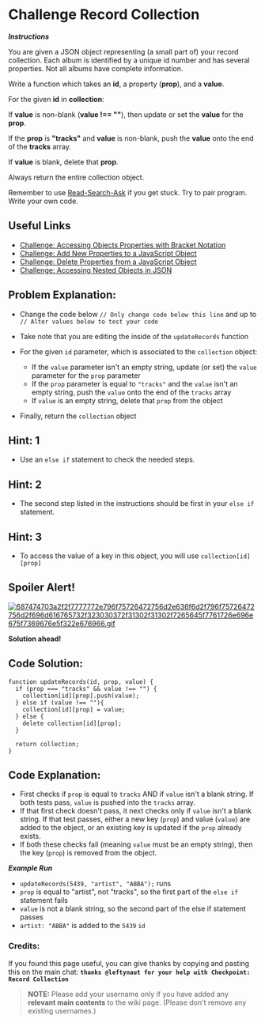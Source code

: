 # Challenge Record Collection

**_Instructions_**

You are given a JSON object representing (a small part of) your record collection. Each album is identified by a unique id number and has several properties. Not all albums have complete information.

Write a function which takes an **id**, a property (**prop**), and a **value**.

For the given **id** in **collection**:

If **value** is non-blank (**value !== ""**), then update or set the **value** for the **prop**.

If the **prop** is **"tracks"** and **value** is non-blank, push the **value** onto the end of the **tracks** array.

If **value** is blank, delete that **prop**.

Always return the entire collection object.

Remember to use [Read-Search-Ask](FreeCodeCamp-Get-Help) if you get stuck. Try to pair program. Write your own code.

## Useful Links

- [Challenge: Accessing Objects Properties with Bracket Notation](http://www.freecodecamp.com/challenges/accessing-objects-properties-with-bracket-notation)
- [Challenge: Add New Properties to a JavaScript Object](http://www.freecodecamp.com/challenges/add-new-properties-to-a-javascript-object)
- [Challenge: Delete Properties from a JavaScript Object](http://www.freecodecamp.com/challenges/delete-properties-from-a-javascript-object)
- [Challenge: Accessing Nested Objects in JSON](http://www.freecodecamp.com/challenges/accessing-nested-objects-in-json)

## Problem Explanation:

- Change the code below `// Only change code below this line` and up to `// Alter values below to test your code`
- Take note that you are editing the inside of the `updateRecords` function
- For the given `id` parameter, which is associated to the `collection` object:

  - If the `value` parameter isn't an empty string, update (or set) the `value` parameter for the `prop` parameter
  - If the `prop` parameter is equal to `"tracks"` and the `value` isn't an empty string, push the `value` onto the end of the `tracks` array
  - If `value` is an empty string, delete that `prop` from the object

- Finally, return the `collection` object

## Hint: 1

- Use an `else if` statement to check the needed steps.

## Hint: 2

- The second step listed in the instructions should be first in your `else if` statement.

## Hint: 3

- To access the value of a key in this object, you will use `collection[id][prop]`

## Spoiler Alert!

[![687474703a2f2f7777772e796f75726472756d2e636f6d2f796f75726472756d2f696d616765732f323030372f31302f31302f7265645f7761726e696e675f7369676e5f322e676966.gif](https://files.gitter.im/FreeCodeCamp/Wiki/nlOm/thumb/687474703a2f2f7777772e796f75726472756d2e636f6d2f796f75726472756d2f696d616765732f323030372f31302f31302f7265645f7761726e696e675f7369676e5f322e676966.gif)](https://files.gitter.im/FreeCodeCamp/Wiki/nlOm/687474703a2f2f7777772e796f75726472756d2e636f6d2f796f75726472756d2f696d616765732f323030372f31302f31302f7265645f7761726e696e675f7369676e5f322e676966.gif)

**Solution ahead!**

## Code Solution:

```
function updateRecords(id, prop, value) {
  if (prop === "tracks" && value !== "") {
    collection[id][prop].push(value);
  } else if (value !== ""){
    collection[id][prop] = value;
  } else {
    delete collection[id][prop];
  }

  return collection;
}
```

## Code Explanation:

- First checks if `prop` is equal to `tracks` AND if `value` isn't a blank string. If both tests pass, `value` is pushed into the `tracks` array.
- If that first check doesn't pass, it next checks only if `value` isn't a blank string. If that test passes, either a new key (`prop`) and value (`value`) are added to the object, or an existing key is updated if the `prop` already exists.
- If both these checks fail (meaning `value` must be an empty string), then the key (`prop`) is removed from the object.

**_Example Run_**

- `updateRecords(5439, "artist", "ABBA");` runs
- `prop` is equal to "artist", not "tracks", so the first part of the `else if` statement fails
- `value` is not a blank string, so the second part of the else if statement passes
- `artist: "ABBA"` is added to the `5439` `id`

### Credits:

If you found this page useful, you can give thanks by copying and pasting this on the main chat: **`thanks @leftynaut for your help with Checkpoint: Record Collection`**

> **NOTE:** Please add your username only if you have added any **relevant main contents** to the wiki page. (Please don't remove any existing usernames.)

